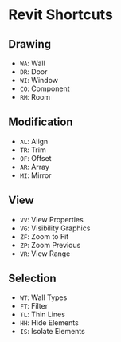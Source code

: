 # Revit Shortcuts

## Drawing
- `WA`: Wall
- `DR`: Door
- `WI`: Window
- `CO`: Component
- `RM`: Room

## Modification
- `AL`: Align
- `TR`: Trim
- `OF`: Offset
- `AR`: Array
- `MI`: Mirror

## View
- `VV`: View Properties
- `VG`: Visibility Graphics
- `ZF`: Zoom to Fit
- `ZP`: Zoom Previous
- `VR`: View Range

## Selection
- `WT`: Wall Types
- `FT`: Filter
- `TL`: Thin Lines
- `HH`: Hide Elements
- `IS`: Isolate Elements
